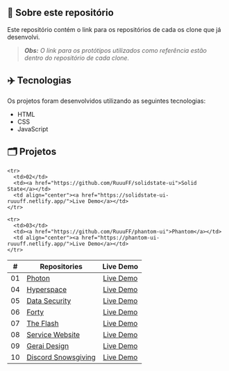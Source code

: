 ## 📝 Sobre este repositório
Este repositório contém o link para os repositórios de cada os clone que já desenvolvi.

 > ***Obs:** O link para os protótipos utilizados como referência estão dentro do repositório de cada clone.*

## ✈️ Tecnologias
Os projetos foram desenvolvidos utilizando as seguintes tecnologias:
- HTML
- CSS
- JavaScript

## 🗂️ Projetos
<table>
  <thead>
    <tr>
      <th>#</th>
      <th>Repositories</th>
      <th>Live Demo</th>
    </tr>
  </thead>
 
  <tbody>
    <tr>
      <td>01</td>
      <td><a href="https://github.com/RuuuFF/photon-ui">Photon</a></td>
      <td align="center"><a href="https://photon-ui-ruuuff.netlify.app/">Live Demo</a></td>
    </tr>
   
    <tr>
      <td>02</td>
      <td><a href="https://github.com/RuuuFF/solidstate-ui">Solid State</a></td>
      <td align="center"><a href="https://solidstate-ui-ruuuff.netlify.app/">Live Demo</a></td>
    </tr>
   
    <tr>
      <td>03</td>
      <td><a href="https://github.com/RuuuFF/phantom-ui">Phantom</a></td>
      <td align="center"><a href="https://phantom-ui-ruuuff.netlify.app/">Live Demo</a></td>
    </tr>
   
   <tr>
      <td>04</td>
      <td><a href="https://github.com/RuuuFF/hyperspace-ui">Hyperspace</a></td>
      <td align="center"><a href="https://hyperspace-ui-ruuuff.netlify.app/">Live Demo</a></td>
    </tr>
   
   <tr>
      <td>05</td>
      <td><a href="https://github.com/RuuuFF/datasecurity-ui">Data Security</a></td>
      <td align="center"><a href="https://datasecurity-ui-ruuuff.netlify.app/">Live Demo</a></td>
    </tr>
   <tr>
      <td>06</td>
      <td><a href="https://github.com/RuuuFF/forty-ui">Forty</a></td>
      <td align="center"><a href="https://forty-ui-ruuuff.netlify.app/">Live Demo</a></td>
    </tr>
   
   <tr>
      <td>07</td>
      <td><a href="https://github.com/RuuuFF/the-flash-ui">The Flash</a></td>
      <td align="center"><a href="https://flash-ui-ruuuff.netlify.app/">Live Demo</a></td>
    </tr>
   
   <tr>
      <td>08</td>
      <td><a href="https://github.com/RuuuFF/service-website-ui">Service Website</a></td>
      <td align="center"><a href="https://service-website-ruuuff.netlify.app/">Live Demo</a></td>
    </tr>
   
   <tr>
      <td>09</td>
      <td><a href="https://github.com/RuuuFF/gerai-design-ui">Gerai Design</a></td>
      <td align="center"><a href="https://gerai-design-ruuuff.netlify.app/">Live Demo</a></td>
    </tr>
   
   <tr>
      <td>10</td>
      <td><a href="https://github.com/RuuuFF/discord-snowsgiving-ui">Discord Snowsgiving</a></td>
      <td align="center"><a href="https://discord-snowsgiving-ruuuff.netlify.app/">Live Demo</a></td>
    </tr>
  </tbody>
</table>
